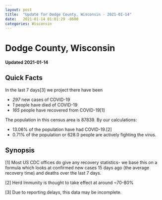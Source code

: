 ```yaml
---
layout: post
title:  "Update for Dodge County, Wisconsin - 2021-01-14"
date:   2021-01-14 01:01:29 -0600
categories: Wisconsin
---
```


# Dodge County, Wisconsin
#### Updated 2021-01-14

## Quick Facts

In the last 7 days[3] we project there have been
- *297* new cases of COVID-19
- *1* people have died of COVID-19
- *165* people have recovered from COVID-19[1]

The population in this census area is 87839. By our calculations:
- 13.06% of the population have had COVID-19.[2]
- 0.71% of the population or 628.0 people are actively fighting the virus.

## Synopsis




[1] Most US CDC offices do give any recovery statistics- we base this on a formula which looks at confirmed new cases
15 days ago (the average recovery time) and deaths over the last 7 days.

[2] Herd Immunity is thought to take effect at around ~70-80%

[3] Due to reporting delays, this data may be incomplete.
 
    